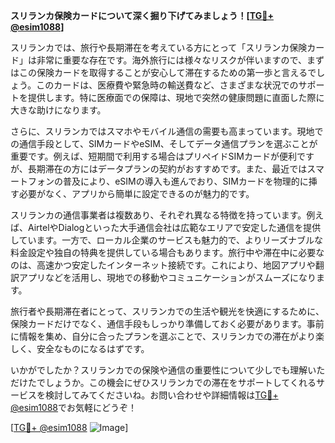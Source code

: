 **スリランカ保険カードについて深く掘り下げてみましょう！[[TG💪+ @esim1088](https://t.me/s/esim1088)]**

スリランカでは、旅行や長期滞在を考えている方にとって「スリランカ保険カード」は非常に重要な存在です。海外旅行には様々なリスクが伴いますので、まずはこの保険カードを取得することが安心して滞在するための第一歩と言えるでしょう。このカードは、医療費や緊急時の輸送費など、さまざまな状況でのサポートを提供します。特に医療面での保障は、現地で突然の健康問題に直面した際に大きな助けになります。

さらに、スリランカではスマホやモバイル通信の需要も高まっています。現地での通信手段として、SIMカードやeSIM、そしてデータ通信プランを選ぶことが重要です。例えば、短期間で利用する場合はプリペイドSIMカードが便利ですが、長期滞在の方にはデータプランの契約がおすすめです。また、最近ではスマートフォンの普及により、eSIMの導入も進んでおり、SIMカードを物理的に挿す必要がなく、アプリから簡単に設定できるのが魅力的です。

スリランカの通信事業者は複数あり、それぞれ異なる特徴を持っています。例えば、AirtelやDialogといった大手通信会社は広範なエリアで安定した通信を提供しています。一方で、ローカル企業のサービスも魅力的で、よりリーズナブルな料金設定や独自の特典を提供している場合もあります。旅行中や滞在中に必要なのは、高速かつ安定したインターネット接続です。これにより、地図アプリや翻訳アプリなどを活用し、現地での移動やコミュニケーションがスムーズになります。

旅行者や長期滞在者にとって、スリランカでの生活や観光を快適にするために、保険カードだけでなく、通信手段もしっかり準備しておく必要があります。事前に情報を集め、自分に合ったプランを選ぶことで、スリランカでの滞在がより楽しく、安全なものになるはずです。

いかがでしたか？スリランカでの保険や通信の重要性について少しでも理解いただけたでしょうか。この機会にぜひスリランカでの滞在をサポートしてくれるサービスを検討してみてくださいね。お問い合わせや詳細情報は[TG💪+ @esim1088](https://t.me/s/esim1088)でお気軽にどうぞ！

[[TG💪+ @esim1088](https://t.me/s/esim1088) ![Image](https://i.postimg.cc/Y0z9fWf4/image.png)]